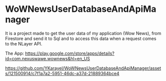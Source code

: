 # WoWNewsUserDatabaseAndApiManager
It is a project made to get the user data of my application (Wow News), from Firestore and send it to Sql and to access this data when a request comes to the NLayer API.



The App: https://play.google.com/store/apps/details?id=com.nexuswawe.wownews&hl=en_US

https://github.com/YKarayel/WoWNewsUserDatabaseAndApiManager/assets/121500914/c7f1a7a2-5951-46dc-a37d-21889364bce4
